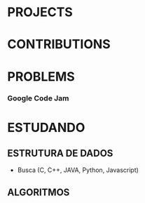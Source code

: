 # PROJECTS

# CONTRIBUTIONS

# PROBLEMS

### Google Code Jam

# ESTUDANDO

## ESTRUTURA DE DADOS

* Busca (C, C++, JAVA, Python, Javascript)

## ALGORITMOS 
